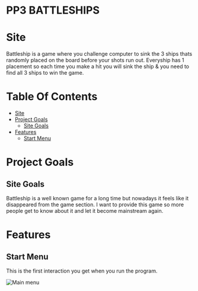 # PP3 BATTLESHIPS

# Site 
Battleship is a game where you challenge computer to sink the 3 ships thats randomly placed on the board before your shots run out. Everyship has 1 placement so each time you make a hit you will sink the ship & you need to find all 3 ships to win the game.

# Table Of Contents

* [Site](#site)
* [Project Goals](#project-goals)
   * [Site Goals](#site-goals)
* [Features](#features)
   * [Start Menu](#start-menu)



# Project Goals

## Site Goals

Battleship is a well known game for a long time but nowadays it feels like it disappeared from the game section. I want to provide this game so more people get to know about it and let it become mainstream again.

# Features

## Start Menu

This is the first interaction you get when you run the program.

![Main menu](/images/Skärmbild%202024-02-25%20114705.png)



